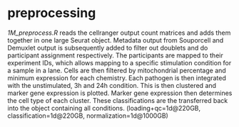 # preprocessing

*1M_preprocess.R* reads the cellranger output count matrices and adds them together in one large Seurat object. Metadata output from Souporcell and Demuxlet output is subsequently added to filter out doublets and do participant assignment respectively. The participants are mapped to their experiment IDs, which allows mapping to a specific stimulation condition for a sample in a lane. Cells are then filtered by mitochondrial percentage and minimum expression for each chemistry. Each pathogen is then integrated with the unstimulated, 3h and 24h condition. This is then clustered and marker gene expression is plotted. Marker gene expression then determines the cell type of each cluster. These classifications are the transferred back into the object containing all conditions. (loading+qc=1d@220GB, classification=1d@220GB, normalization=1d@1000GB)
